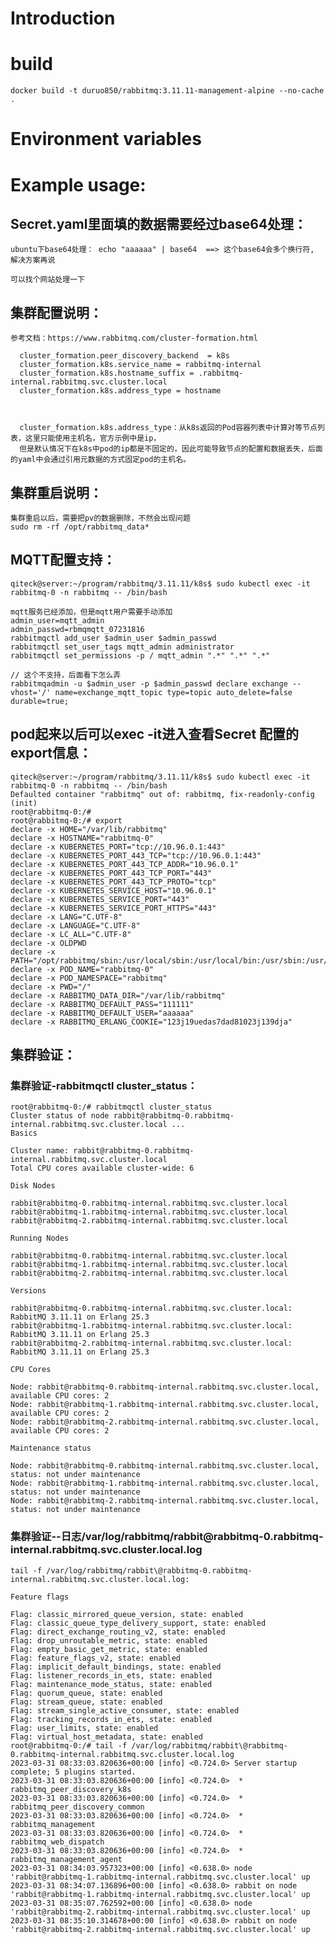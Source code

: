 # Introduction



# build

    docker build -t duruo850/rabbitmq:3.11.11-management-alpine --no-cache .


# Environment variables


# Example usage: 


## Secret.yaml里面填的数据需要经过base64处理：
    
    ubuntu下base64处理： echo "aaaaaa" | base64  ==> 这个base64会多个换行符, 解决方案再说
    
    可以找个网站处理一下
    
    
## 集群配置说明：

    参考文档：https://www.rabbitmq.com/cluster-formation.html

      cluster_formation.peer_discovery_backend  = k8s
      cluster_formation.k8s.service_name = rabbitmq-internal
      cluster_formation.k8s.hostname_suffix = .rabbitmq-internal.rabbitmq.svc.cluster.local
      cluster_formation.k8s.address_type = hostname
      
      
      
      cluster_formation.k8s.address_type：从k8s返回的Pod容器列表中计算对等节点列表，这里只能使用主机名，官方示例中是ip，
      但是默认情况下在k8s中pod的ip都是不固定的，因此可能导致节点的配置和数据丢失，后面的yaml中会通过引用元数据的方式固定pod的主机名。
      
## 集群重启说明：
    
    集群重启以后，需要把pv的数据删除，不然会出现问题
    sudo rm -rf /opt/rabbitmq_data*
    
## MQTT配置支持：

    qiteck@server:~/program/rabbitmq/3.11.11/k8s$ sudo kubectl exec -it rabbitmq-0 -n rabbitmq -- /bin/bash
    
    mqtt服务已经添加，但是mqtt用户需要手动添加
    admin_user=mqtt_admin
    admin_passwd=rbmqmqtt_07231816
    rabbitmqctl add_user $admin_user $admin_passwd
    rabbitmqctl set_user_tags mqtt_admin administrator
    rabbitmqctl set_permissions -p / mqtt_admin ".*" ".*" ".*"
    
    // 这个不支持，后面看下怎么弄
    rabbitmqadmin -u $admin_user -p $admin_passwd declare exchange --vhost='/' name=exchange_mqtt_topic type=topic auto_delete=false durable=true;
  
    
## pod起来以后可以exec -it进入查看Secret 配置的export信息：
    qiteck@server:~/program/rabbitmq/3.11.11/k8s$ sudo kubectl exec -it rabbitmq-0 -n rabbitmq -- /bin/bash
    Defaulted container "rabbitmq" out of: rabbitmq, fix-readonly-config (init)
    root@rabbitmq-0:/#
    root@rabbitmq-0:/# export
    declare -x HOME="/var/lib/rabbitmq"
    declare -x HOSTNAME="rabbitmq-0"
    declare -x KUBERNETES_PORT="tcp://10.96.0.1:443"
    declare -x KUBERNETES_PORT_443_TCP="tcp://10.96.0.1:443"
    declare -x KUBERNETES_PORT_443_TCP_ADDR="10.96.0.1"
    declare -x KUBERNETES_PORT_443_TCP_PORT="443"
    declare -x KUBERNETES_PORT_443_TCP_PROTO="tcp"
    declare -x KUBERNETES_SERVICE_HOST="10.96.0.1"
    declare -x KUBERNETES_SERVICE_PORT="443"
    declare -x KUBERNETES_SERVICE_PORT_HTTPS="443"
    declare -x LANG="C.UTF-8"
    declare -x LANGUAGE="C.UTF-8"
    declare -x LC_ALL="C.UTF-8"
    declare -x OLDPWD
    declare -x PATH="/opt/rabbitmq/sbin:/usr/local/sbin:/usr/local/bin:/usr/sbin:/usr/bin:/sbin:/bin"
    declare -x POD_NAME="rabbitmq-0"
    declare -x POD_NAMESPACE="rabbitmq"
    declare -x PWD="/"
    declare -x RABBITMQ_DATA_DIR="/var/lib/rabbitmq"
    declare -x RABBITMQ_DEFAULT_PASS="111111"
    declare -x RABBITMQ_DEFAULT_USER="aaaaaa"
    declare -x RABBITMQ_ERLANG_COOKIE="123j19uedas7dad81023j139dja"
    

## 集群验证：

### 集群验证-rabbitmqctl cluster_status：
    root@rabbitmq-0:/# rabbitmqctl cluster_status
    Cluster status of node rabbit@rabbitmq-0.rabbitmq-internal.rabbitmq.svc.cluster.local ...
    Basics
    
    Cluster name: rabbit@rabbitmq-0.rabbitmq-internal.rabbitmq.svc.cluster.local
    Total CPU cores available cluster-wide: 6
    
    Disk Nodes
    
    rabbit@rabbitmq-0.rabbitmq-internal.rabbitmq.svc.cluster.local
    rabbit@rabbitmq-1.rabbitmq-internal.rabbitmq.svc.cluster.local
    rabbit@rabbitmq-2.rabbitmq-internal.rabbitmq.svc.cluster.local
    
    Running Nodes
    
    rabbit@rabbitmq-0.rabbitmq-internal.rabbitmq.svc.cluster.local
    rabbit@rabbitmq-1.rabbitmq-internal.rabbitmq.svc.cluster.local
    rabbit@rabbitmq-2.rabbitmq-internal.rabbitmq.svc.cluster.local
    
    Versions
    
    rabbit@rabbitmq-0.rabbitmq-internal.rabbitmq.svc.cluster.local: RabbitMQ 3.11.11 on Erlang 25.3
    rabbit@rabbitmq-1.rabbitmq-internal.rabbitmq.svc.cluster.local: RabbitMQ 3.11.11 on Erlang 25.3
    rabbit@rabbitmq-2.rabbitmq-internal.rabbitmq.svc.cluster.local: RabbitMQ 3.11.11 on Erlang 25.3
    
    CPU Cores
    
    Node: rabbit@rabbitmq-0.rabbitmq-internal.rabbitmq.svc.cluster.local, available CPU cores: 2
    Node: rabbit@rabbitmq-1.rabbitmq-internal.rabbitmq.svc.cluster.local, available CPU cores: 2
    Node: rabbit@rabbitmq-2.rabbitmq-internal.rabbitmq.svc.cluster.local, available CPU cores: 2
    
    Maintenance status
    
    Node: rabbit@rabbitmq-0.rabbitmq-internal.rabbitmq.svc.cluster.local, status: not under maintenance
    Node: rabbit@rabbitmq-1.rabbitmq-internal.rabbitmq.svc.cluster.local, status: not under maintenance
    Node: rabbit@rabbitmq-2.rabbitmq-internal.rabbitmq.svc.cluster.local, status: not under maintenance


### 集群验证--日志/var/log/rabbitmq/rabbit\@rabbitmq-0.rabbitmq-internal.rabbitmq.svc.cluster.local.log
    tail -f /var/log/rabbitmq/rabbit\@rabbitmq-0.rabbitmq-internal.rabbitmq.svc.cluster.local.log:
    
    Feature flags
    
    Flag: classic_mirrored_queue_version, state: enabled
    Flag: classic_queue_type_delivery_support, state: enabled
    Flag: direct_exchange_routing_v2, state: enabled
    Flag: drop_unroutable_metric, state: enabled
    Flag: empty_basic_get_metric, state: enabled
    Flag: feature_flags_v2, state: enabled
    Flag: implicit_default_bindings, state: enabled
    Flag: listener_records_in_ets, state: enabled
    Flag: maintenance_mode_status, state: enabled
    Flag: quorum_queue, state: enabled
    Flag: stream_queue, state: enabled
    Flag: stream_single_active_consumer, state: enabled
    Flag: tracking_records_in_ets, state: enabled
    Flag: user_limits, state: enabled
    Flag: virtual_host_metadata, state: enabled
    root@rabbitmq-0:/# tail -f /var/log/rabbitmq/rabbit\@rabbitmq-0.rabbitmq-internal.rabbitmq.svc.cluster.local.log
    2023-03-31 08:33:03.820636+00:00 [info] <0.724.0> Server startup complete; 5 plugins started.
    2023-03-31 08:33:03.820636+00:00 [info] <0.724.0>  * rabbitmq_peer_discovery_k8s
    2023-03-31 08:33:03.820636+00:00 [info] <0.724.0>  * rabbitmq_peer_discovery_common
    2023-03-31 08:33:03.820636+00:00 [info] <0.724.0>  * rabbitmq_management
    2023-03-31 08:33:03.820636+00:00 [info] <0.724.0>  * rabbitmq_web_dispatch
    2023-03-31 08:33:03.820636+00:00 [info] <0.724.0>  * rabbitmq_management_agent
    2023-03-31 08:34:03.957323+00:00 [info] <0.638.0> node 'rabbit@rabbitmq-1.rabbitmq-internal.rabbitmq.svc.cluster.local' up
    2023-03-31 08:34:07.136896+00:00 [info] <0.638.0> rabbit on node 'rabbit@rabbitmq-1.rabbitmq-internal.rabbitmq.svc.cluster.local' up
    2023-03-31 08:35:07.762592+00:00 [info] <0.638.0> node 'rabbit@rabbitmq-2.rabbitmq-internal.rabbitmq.svc.cluster.local' up
    2023-03-31 08:35:10.314678+00:00 [info] <0.638.0> rabbit on node 'rabbit@rabbitmq-2.rabbitmq-internal.rabbitmq.svc.cluster.local' up
   